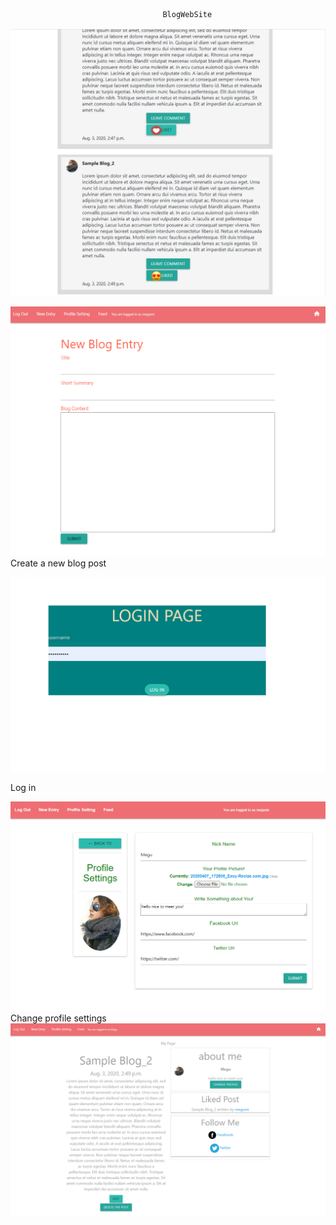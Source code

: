                                       BlogWebSite

![ScreenShot](/screenshots/num1.png)



![ScreenShot](/screenshots/num2.png)
Create a new blog post

![ScreenShot](/screenshots/num3.png)

Log in



![ScreenShot](/screenshots/num4.png)
Change profile settings
![ScreenShot](/screenshots/num5.png)

